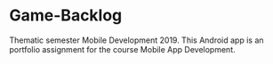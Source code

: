 # Game-Backlog
Thematic semester Mobile Development 2019. This Android app is an portfolio assignment for the course Mobile App Development.
